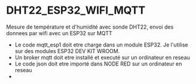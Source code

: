 # DHT22_ESP32_WIFI_MQTT
Mesure de température et d'humidité avec sonde DHT22, envoi des donnees par wifi avec un ESP32 sur MQTT
- Le code mqtt_esp1 doit etre charge dans un module ESP32.
  Je l'utilise sur des modules ESP32 DEV KIT WROOM.
- Un broker mqtt doit etre installé et executé sur un ordinateur en reseau
- Le code json doit etre importé dans NODE RED sur un ordinateur en reseau
- 

